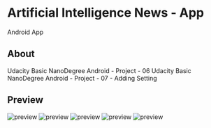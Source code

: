 # Artificial Intelligence News - App
Android App

## About
Udacity Basic NanoDegree Android - Project - 06
Udacity Basic NanoDegree Android - Project - 07 - Adding Setting
## Preview
![preview](../master/preview.png "Artificial Intelligence App")
![preview](../master/preview5.png "Artificial Intelligence App")
![preview](../master/preview2.png "Artificial Intelligence App")
![preview](../master/preview3.png "Artificial Intelligence App")
![preview](../master/preview4.png "TArtificial Intelligence App")
